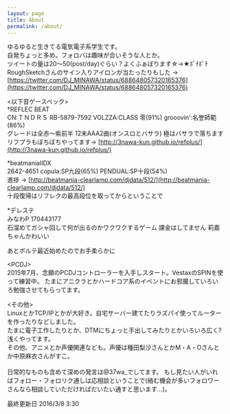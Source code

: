 ```yaml
---
layout: page
title: About
permalink: /about/
---
```


ゆるゆると生きてる電気電子系学生です。<br>
自発ちょっと多め。フォロバは趣味が合いそうな人とか。<br>
ツイートの量は20〜50(post/day)ぐらい？よくふぁぼります☆→★ﾎﾟﾁﾎﾟﾁ <br>
RoughSketchさんのサイン入りアイロンが当たったりもした → [https://twitter.com/DJ_MINAWA/status/688648057320165376](https://twitter.com/DJ_MINAWA/status/688648057320165376) <br>

&lt;以下音ゲースペック&gt; <br>
*REFLEC BEAT <br>
CN:ＴＮＤＲＳ RB-5879-7592 VOLZZA:CLASS 零(91%) grooovin':名誉師範(86%) <br>
グレードは全赤〜紫前半 12未AAA2曲(オンスロとバサラ) 極はバサラで落ちます<br>
リフプラもぼちぼちやってます→ [http://3nawa-kun.github.io/refplus/](http://3nawa-kun.github.io/refplus/)<br>

*beatmaniaIIDX <br>
2642-4651 copula:SP九段(65%) PENDUAL:SP十段(54%) <br>
進捗 → [http://beatmania-clearlamp.com/djdata/512/](http://beatmania-clearlamp.com/djdata/512/) <br>
十段復帰はリフレクの最高段位を取ってからということで <br> 

*デレステ <br>
みなわP 170443177 <br>
石溜めてガシャ回して何が出るのかワクワクするゲーム 課金はしてません 莉嘉ちゃんかわいい<br> 

あとボルテ最近始めたのでお手柔らかに <br>

&lt;PCDJ&gt; <br>
2015年7月、念願のPCDJコントローラーを入手しスタート。VestaxのSPINを使って練習中。
たまにアニクラとかハードコア系のイベントにお邪魔していろいろ勉強させてもらってます。<br>

&lt;その他&gt;<br>
LinuxとかTCP/IPとかが大好き。自宅サーバー建てたりラズパイ使ってルーターを作ったりなどしました。<br>
たまに電子工作したりとか、DTMにちょっと手出してみたりとかいろいろ広く?浅くやってます。<br>
その他、アニメとか声優関連なども。声優は種田梨沙さんとかM・A・Oさんとか中原麻衣さんがすこ。<br><br>
日常的なものも含めて深めの発言は@37wa_でしてます。
もし見たい人がいればフォロー・フォロリク通しは応相談ということで(絡む機会が多いフォロワーさんなら相談していただければだいたい通すと思います...)。

最終更新日 2016/3/8 3:30
